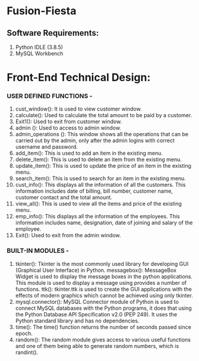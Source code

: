 # Fusion-Fiesta

## Software Requirements:

1. Python IDLE (3.8.5)
2. MySQL Workbench
# Front-End Technical Design:
### USER DEFINED FUNCTIONS - 
1. cust_window(): It is used to view customer window.
2. calculate(): Used to calculate the total amount to be paid by a customer.
3. Exit1(): Used to exit from customer window.
4. admin (): Used to access to admin window.
5. admin_operations (): This window shows all the operations that can be carried out by the admin, only after the admin logins with correct username and password.
6. add_item(): This is used to add an item in the existing menu.
7. delete_item(): This is used to delete an item from the existing menu.
8. update_item(): This is used to update the price of an item in the existing menu.
9. search_item(): This is used to search for an item in the existing menu.
10. cust_info(): This displays all the information of all the customers. This information includes date of billing, bill number, customer name, customer contact and the total amount.
11. view_all(): This is used to view all the items and price of the existing menu.
12. emp_info(): This displays all the information of the employees. This information includes name, designation, date of joining and salary of the employee.
13. Exit(): Used to exit from the admin window.
### BUILT-IN MODULES - 
1. tkinter(): Tkinter is the most commonly used library for developing GUI (Graphical User Interface) in Python.
  messagebox(): MessageBox Widget is used to display the message boxes in the python   applications. This module is used to display a message using provides a number of functions.
  ttk(): tkinter.ttk is used to create the GUI applications with the effects of modern graphics which cannot be achieved using only tkinter.
2. mysql.connector(): MySQL Connector module of Python is used to connect MySQL databases with the Python programs, it does that using the Python Database API Specification v2.0 (PEP 249). It uses the Python standard library and has no dependencies.
3. time(): The time() function returns the number of seconds passed since epoch.
4. random(): The random module gives access to various useful functions and one of them being able to generate random numbers, which is randint().


   



